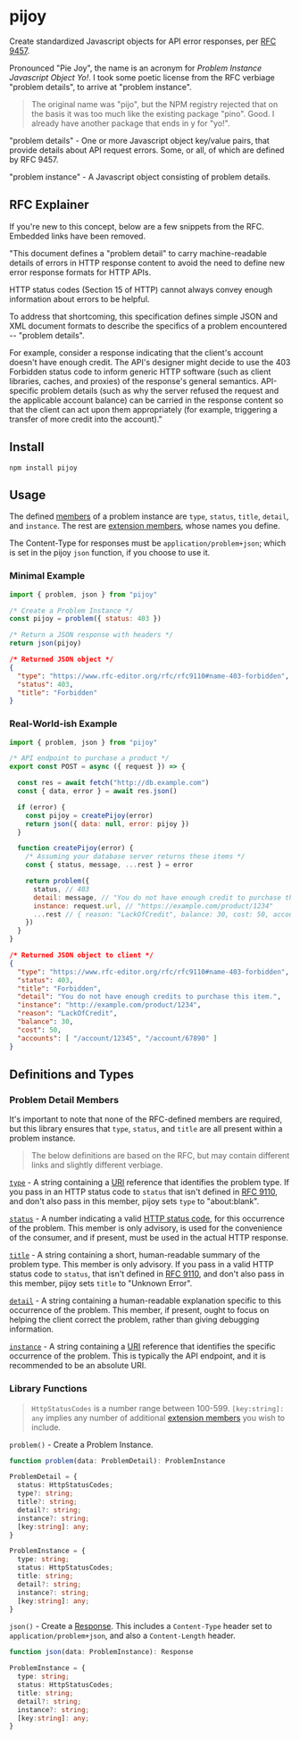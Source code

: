 # pijoy

Create standardized Javascript objects for API error responses, per [RFC 9457](https://www.rfc-editor.org/rfc/rfc9457).

Pronounced "Pie Joy", the name is an acronym for _Problem Instance Javascript Object Yo!_. I took some poetic license from the RFC verbiage "problem details", to arrive at "problem instance".

> The original name was "pijo", but the NPM registry rejected that on the basis it was too much like the existing package "pino". Good. I already have another package that ends in y for "yo!".

"problem details" - One or more Javascript object key/value pairs, that provide details about API request errors. Some, or all, of which are defined by RFC 9457.

"problem instance" - A Javascript object consisting of problem details.

## RFC Explainer

If you're new to this concept, below are a few snippets from the RFC. Embedded links have been removed.

"This document defines a "problem detail" to carry machine-readable details of errors in HTTP response content to avoid the need to define new error response formats for HTTP APIs.

HTTP status codes (Section 15 of HTTP) cannot always convey enough information about errors to be helpful.

To address that shortcoming, this specification defines simple JSON and XML document formats to describe the specifics of a problem encountered -- "problem details".

For example, consider a response indicating that the client's account doesn't have enough credit. The API's designer might decide to use the 403 Forbidden status code to inform generic HTTP software (such as client libraries, caches, and proxies) of the response's general semantics. API-specific problem details (such as why the server refused the request and the applicable account balance) can be carried in the response content so that the client can act upon them appropriately (for example, triggering a transfer of more credit into the account)."

## Install

`npm install pijoy`

## Usage

The defined [members](https://www.rfc-editor.org/rfc/rfc9457#name-members-of-a-problem-detail) of a problem instance are `type`, `status`, `title`, `detail`, and `instance`. The rest are [extension members](https://www.rfc-editor.org/rfc/rfc9457#name-extension-members), whose names you define.

The Content-Type for responses must be `application/problem+json`; which is set in the pijoy `json` function, if you choose to use it.

### Minimal Example
```js
import { problem, json } from "pijoy"

/* Create a Problem Instance */
const pijoy = problem({ status: 403 })

/* Return a JSON response with headers */
return json(pijoy)
```
```json
/* Returned JSON object */
{
  "type": "https://www.rfc-editor.org/rfc/rfc9110#name-403-forbidden",
  "status": 403,
  "title": "Forbidden"
}
```

### Real-World-ish Example
```js
import { problem, json } from "pijoy"

/* API endpoint to purchase a product */
export const POST = async ({ request }) => {

  const res = await fetch("http://db.example.com")
  const { data, error } = await res.json()

  if (error) {
    const pijoy = createPijoy(error)
    return json({ data: null, error: pijoy })
  }

  function createPijoy(error) {
    /* Assuming your database server returns these items */
    const { status, message, ...rest } = error

    return problem({ 
      status, // 403
      detail: message, // "You do not have enough credit to purchase this item."
      instance: request.url, // "https://example.com/product/1234"
      ...rest // { reason: "LackOfCredit", balance: 30, cost: 50, accounts: [ "/account/12345", "/account/67890" ] }
    })
  }
}
```
```json
/* Returned JSON object to client */
{
  "type": "https://www.rfc-editor.org/rfc/rfc9110#name-403-forbidden",
  "status": 403,
  "title": "Forbidden",
  "detail": "You do not have enough credits to purchase this item.",
  "instance": "http://example.com/product/1234",
  "reason": "LackOfCredit",
  "balance": 30,
  "cost": 50,
  "accounts": [ "/account/12345", "/account/67890" ]
}
```

## Definitions and Types

### Problem Detail Members

It's important to note that none of the RFC-defined members are required, but this library ensures that `type`, `status`, and `title` are all present within a problem instance.

> The below definitions are based on the RFC, but may contain different links and slightly different verbiage.

[`type`](https://www.rfc-editor.org/rfc/rfc9457#name-type) - A string containing a [URI](https://www.rfc-editor.org/rfc/rfc3986.html#page-7) reference that identifies the problem type. If you pass in an HTTP status code to `status` that isn't defined in [RFC 9110](https://www.rfc-editor.org/rfc/rfc9110#name-status-codes), and don't also pass in this member, pijoy sets `type` to "about:blank".

[`status`](https://www.rfc-editor.org/rfc/rfc9457#name-status) - A number indicating a valid [HTTP status code](https://www.rfc-editor.org/rfc/rfc9110#name-status-codes), for this occurrence of the problem. This member is only advisory, is used for the convenience of the consumer, and if present, must be used in the actual HTTP response.

[`title`](https://www.rfc-editor.org/rfc/rfc9457#name-title) - A string containing a short, human-readable summary of the problem type. This member is only advisory. If you pass in a valid HTTP status code to `status`, that isn't defined in [RFC 9110](https://www.rfc-editor.org/rfc/rfc9110#name-status-codes), and don't also pass in this member, pijoy sets `title` to "Unknown Error".

[`detail`](https://www.rfc-editor.org/rfc/rfc9457#name-detail) - A string containing a human-readable explanation specific to this occurrence of the problem. This member, if present, ought to focus on helping the client correct the problem, rather than giving debugging information.

[`instance`](https://www.rfc-editor.org/rfc/rfc9457#name-instance) - A string containing a [URI](https://www.rfc-editor.org/rfc/rfc3986.html#page-7) reference that identifies the specific occurrence of the problem. This is typically the API endpoint, and it is recommended to be an absolute URI.

### Library Functions

> `HttpStatusCodes` is a number range between 100-599. `[key:string]: any` implies any number of additional [extension members](https://www.rfc-editor.org/rfc/rfc9457#name-extension-members) you wish to include.

`problem()` - Create a Problem Instance.
```ts
function problem(data: ProblemDetail): ProblemInstance

ProblemDetail = {
  status: HttpStatusCodes;
  type?: string;
  title?: string;
  detail?: string;
  instance?: string;
  [key:string]: any;
}

ProblemInstance = {
  type: string;
  status: HttpStatusCodes;
  title: string;
  detail?: string;
  instance?: string;
  [key:string]: any;
}
```

`json()` - Create a [Response](https://developer.mozilla.org/en-US/docs/Web/API/Response). This includes a `Content-Type` header set to `application/problem+json`, and also a `Content-Length` header.
```ts
function json(data: ProblemInstance): Response

ProblemInstance = {
  type: string;
  status: HttpStatusCodes;
  title: string;
  detail?: string;
  instance?: string;
  [key:string]: any;
}
```
